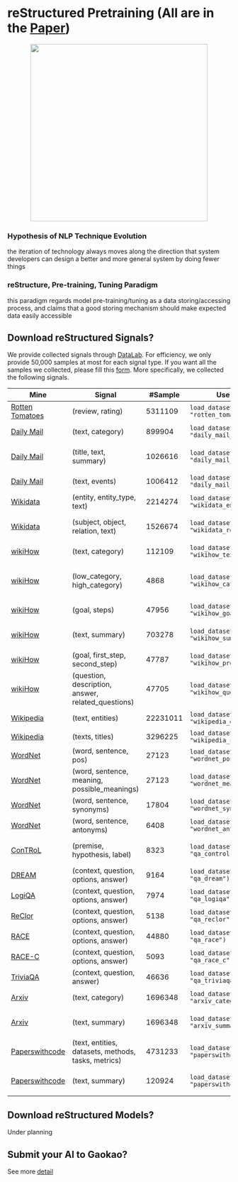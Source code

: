 # reStructured Pretraining (All are in the [Paper](https://arxiv.org/pdf/2206.11147.pdf))
<p align="center">
<img src="https://user-images.githubusercontent.com/59123869/173596999-f21cb853-d88f-4004-ad15-d6105f6e6cb8.png" width="400"/>
</p>


### Hypothesis of NLP Technique Evolution
the iteration of technology always moves along the direction that system developers can design a better and more general system by doing fewer things

### reStructure, Pre-training, Tuning Paradigm
this paradigm regards model pre-training/tuning as a data storing/accessing process, and claims that a good storing mechanism should make expected data easily accessible



## Download reStructured Signals?
We provide collected signals through [DataLab](https://github.com/ExpressAI/DataLab). For efficiency, we only provide 50,000 samples at most for each signal type. If you want all the samples we collected, please fill this [form](). More specifically, we collected the following signals.

| Mine | Signal | #Sample | Use in DataLab | Application | 
| --- | --- | --- | --- | --- |
| [Rotten Tomatoes](https://www.rottentomatoes.com/) | (review, rating) | 5311109 | `load_dataset("rst", "rotten_tomatoes_sentiment")` | Sentiment classification | 
| [Daily Mail](https://www.dailymail.co.uk/home/index.html) | (text, category) | 899904 | `load_dataset("rst", "daily_mail_category")`| Topic classification | 
| [Daily Mail](https://www.dailymail.co.uk/home/index.html) | (title, text, summary) | 1026616 | `load_dataset("rst", "daily_mail_summary")` | Summarization; Sentence expansion|
| [Daily Mail](https://www.dailymail.co.uk/home/index.html) | (text, events) | 1006412 | `load_dataset("rst", "daily_mail_temporal")` | Temporal reasoning| 
| [Wikidata](https://www.wikidata.org/wiki/Wikidata:Main_Page) | (entity, entity_type, text) | 2214274 | `load_dataset("rst", "wikidata_entity")` | Entity typing| 
| [Wikidata](https://www.wikidata.org/wiki/Wikidata:Main_Page) | (subject, object, relation, text) | 1526674 | `load_dataset("rst", "wikidata_relation")` | Relation extraction; Fact retrieval| 
| [wikiHow](https://www.wikihow.com/Main-Page) | (text, category) | 112109 | `load_dataset("rst", "wikihow_text_category")` | Topic classification | 
| [wikiHow](https://www.wikihow.com/Main-Page) | (low_category, high_category) | 4868 | `load_dataset("rst", "wikihow_category_hierarchy")` | Relation extraction; Commonsense reasoning| 
| [wikiHow](https://www.wikihow.com/Main-Page) | (goal, steps) | 47956 | `load_dataset("rst", "wikihow_goal_step")` | Intent detection| 
| [wikiHow](https://www.wikihow.com/Main-Page) | (text, summary) | 703278 | `load_dataset("rst", "wikihow_summary")` | Summarization; Sentence expansion | 
| [wikiHow](https://www.wikihow.com/Main-Page) | (goal, first_step, second_step) | 47787 | `load_dataset("rst", "wikihow_procedure")` | Temporal reasoning |
| [wikiHow](https://www.wikihow.com/Main-Page) | (question, description, answer, related_questions) | 47705 | `load_dataset("rst", "wikihow_question")` | Question generation|
| [Wikipedia](https://www.wikipedia.org/) | (text, entities) |22231011 | `load_dataset("rst", "wikipedia_entities")` | Entity recognition| 
  [Wikipedia](https://www.wikipedia.org/) | (texts, titles) | 3296225 | `load_dataset("rst", "wikipedia_sections")` | Summarization| 
| [WordNet](https://wordnet.princeton.edu/) | (word, sentence, pos) | 27123 | `load_dataset("rst", "wordnet_pos")` | Part-of-speech tagging|
| [WordNet](https://wordnet.princeton.edu/) | (word, sentence, meaning, possible_meanings) | 27123 | `load_dataset("rst", "wordnet_meaning")` | Word sense disambiguation|
| [WordNet](https://wordnet.princeton.edu/) | (word, sentence, synonyms) | 17804 | `load_dataset("rst", "wordnet_synonym")`| Paraphrasing| 
| [WordNet](https://wordnet.princeton.edu/) | (word, sentence, antonyms) | 6408 | `load_dataset("rst", "wordnet_antonym")` |Negation | 
| [ConTRoL](http://arxiv.org/abs/2011.04864) | (premise, hypothesis, label) | 8323 | `load_dataset("rst", "qa_control")` | Natural language inference|
|[DREAM](https://transacl.org/ojs/index.php/tacl/article/view/1534)| (context, question, options, answer) | 9164 | `load_dataset("rst", "qa_dream")` | Reading comprehension|
| [LogiQA](https://doi.org/10.24963/ijcai.2020/501) | (context, question, options, answer) | 7974 | `load_dataset("rst", "qa_logiqa")` | Reading comprehension| 
| [ReClor](https://openreview.net/forum?id=HJgJtT4tvB) | (context, question, options, answer) | 5138 | `load_dataset("rst", "qa_reclor")` |Reading comprehension | 
| [RACE](https://doi.org/10.18653/v1/d17-1082) | (context, question, options, answer) | 44880 | `load_dataset("rst", "qa_race")` | Reading comprehension|
| [RACE-C](http://proceedings.mlr.press/v101/liang19a.html) | (context, question, options, answer) | 5093 | `load_dataset("rst", "qa_race_c")` | Reading comprehension|
| [TriviaQA](https://doi.org/10.18653/v1/P17-1147) | (context, question, answer) | 46636 | `load_dataset("rst", "qa_triviaqa")` |Reading comprehension |
| [Arxiv](https://arxiv.org/) | (text, category) | 1696348 | `load_dataset("rst", "arxiv_category")` |Topic classification| 
| [Arxiv](https://arxiv.org/) | (text, summary) | 1696348 | `load_dataset("rst", "arxiv_summary")` | Summarization; Sentence expansion|
| [Paperswithcode](https://paperswithcode.com/) | (text, entities, datasets, methods, tasks, metrics) | 4731233 | `load_dataset("rst", "paperswithcode_entity")` | Entity recognition| 
| [Paperswithcode](https://paperswithcode.com/) | (text, summary) | 120924 | `load_dataset("rst", "paperswithcode_summary")` | Summarization; Sentence expansion|


## Download reStructured Models?
Under planning

## Submit your AI to Gaokao?
See more [detail](https://github.com/ExpressAI/AI-Gaokao)

